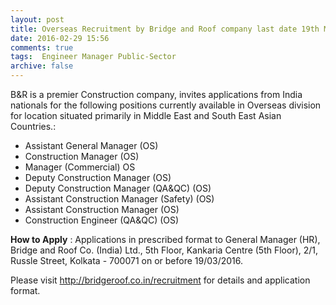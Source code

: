 ```yaml
---
layout: post
title: Overseas Recruitment by Bridge and Roof company last date 19th March-2016   
date: 2016-02-29 15:56
comments: true
tags:  Engineer Manager Public-Sector 
archive: false
---
```

B&R is a premier Construction company, invites applications from India nationals for the following positions currently available in Overseas division for location situated primarily in Middle East and South East Asian Countries.:

- Assistant General Manager (OS) 
- Construction Manager (OS)
- Manager (Commercial) OS 
- Deputy Construction Manager (OS)
- Deputy Construction Manager (QA&QC) (OS)
- Assistant Construction Manager (Safety) (OS) 
- Assistant Construction Manager (OS) 
- Construction Engineer (QA&QC) (OS)

**How to Apply** : Applications in prescribed format to General Manager (HR), Bridge and Roof Co. (India) Ltd., 5th Floor, Kankaria Centre (5th Floor), 2/1, Russle Street, Kolkata - 700071 on or before 19/03/2016.

Please visit <http://bridgeroof.co.in/recruitment> for details and application format.




